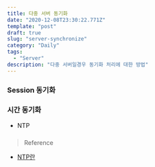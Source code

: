 ```yaml
---
title: 다중 서버 동기화
date: "2020-12-08T23:30:22.771Z"
template: "post"
draft: true
slug: "server-synchronize"
category: "Daily"
tags:
  - "Server"
description: "다중 서버일경우 동기화 처리에 대한 방법"
---
```


### Session 동기화

### 시간 동기화
- NTP

### 


> Reference
- [NTP란](https://mindnet.tistory.com/entry/NTP)
